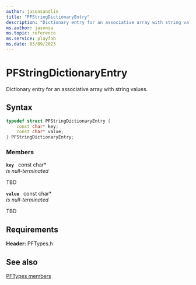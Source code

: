 ```yaml
---
author: jasonsandlin
title: "PFStringDictionaryEntry"
description: "Dictionary entry for an associative array with string values."
ms.author: jasonsa
ms.topic: reference
ms.service: playfab
ms.date: 03/09/2023
---
```


# PFStringDictionaryEntry  

Dictionary entry for an associative array with string values.  

## Syntax  
  
```cpp
typedef struct PFStringDictionaryEntry {  
    const char* key;  
    const char* value;  
} PFStringDictionaryEntry;  
```
  
### Members  
  
**`key`** &nbsp; const char*  
*is null-terminated*  
  
TBD  
  
**`value`** &nbsp; const char*  
*is null-terminated*  
  
TBD  
  
  
## Requirements  
  
**Header:** PFTypes.h
  
## See also  
[PFTypes members](../pftypes_members.md)  

  
  
